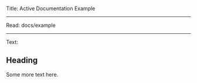Title: Active Documentation Example

----

Read: docs/example

----

Text:

## Heading

Some more text here.